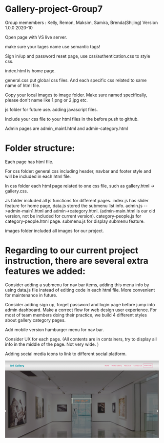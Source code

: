 # Gallery-project-Group7

Group memembers : Kelly, Remon, Maksim, Samira, Brenda(Shijing)
Version 1.0.0 2020-10

Open page with VS live server.

make sure your tages name use semantic tags!

Sign in/up and password reset page, use css/authentication.css to style css.

index.html is home page.

general.css put global css files. And each specific css related to same name of html file.

Copy your local images to image folder. Make sure named specifically, please don't name like 1.png or 2.jpg etc.

js folder for future use. adding javascript files.

Include your css file to your html files in the <head> before push to github.

Admin pages are admin_main1.html and admin-category.html

# Folder structure:

Each page has html file.

For css folder: general.css including header, navbar and footer style and will be included in each html file.

In css folder each html page related to one css file, such as gallery.html -> gallery.css.

Js folder included all js functions for different pages. index.js has slider feature for home page, data.js stored the submenu list info. admin.js -->admin-main1.html and admin->category.html. (admin-main.html is our old version, not be included for current version). category-people.js for category-people.html page. submenu.js for display submenu feature.

images folder included all images for our project.

# Regarding to our current project instruction, there are several extra features we added:

Consider adding a submenu for nav bar items, adding this menu info by using data.js file instead of editing code in each html file. More convenient for maintenance in future.

Consider adding sign up, forget password and login page before jump into admin dashboard. Make a correct flow for web design user experience.
For most of team members doing their practice, we build 4 different styles about gallery category pages.

Add mobile version hamburger menu for nav bar.

Consider UX for each page. (All contents are in containers, try to display all info in the middle of the page. Not very wide. )

Adding social media icons to link to different social platform.

![](2020-10-11-16-50-17.png)

